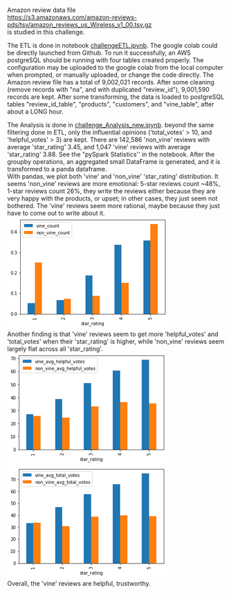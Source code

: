 Amazon review data file  
https://s3.amazonaws.com/amazon-reviews-pds/tsv/amazon_reviews_us_Wireless_v1_00.tsv.gz  
is studied in this challenge.

The ETL is done in notebook [challengeETL.ipynb](https://github.com/pqrt12/BigData/blob/master/Challenge_ETL.ipynb). The google colab could be directly launched from Github. To run it successfully, an AWS postgreSQL should be running with four tables created properly. The configuration may be uploaded to the google colab from the local computer when prompted, or manually uploaded, or change the code directly.
The Amazon review file has a total of 9,002,021 records. After some cleaning (remove  records with "na", and with duplicated "review_id"), 9,001,590 records are kept. After some transforming, the data is loaded to postgreSQL tables "review_id_table", "products", "customers", and "vine_table", after about a LONG hour.

The Analysis is done in [challenge_Analysis_new.ipynb](https://github.com/pqrt12/BigData/blob/master/Challenge_Analysis_new.ipynb). beyond the same filtering done in ETL, only the influential opinions ('total_votes' > 10, and 'helpful_votes' > 3) are kept. There are 142,586 'non_vine' reviews with average 'star_rating' 3.45, and 1,047 'vine' reviews with average 'star_rating' 3.88. See the "pySpark Statistics'' in the notebook. After the groupby operations, an aggregated small DataFrame is generated, and it is transformed to a panda dataframe.  
With pandas, we plot both 'vine' and 'non_vine' 'star_rating' distribution. It seems 'non_vine' reviews are more emotional: 5-star reviews count ~48%, 1-star reviews count 26%, they write the reviews either because they are very happy with the products, or upset; in other cases, they just seem not bothered. The 'vine' reviews seem more rational, maybe because they just have to come out to write about it.   
![star_distribute.png](https://github.com/pqrt12/BigData/blob/master/star_distribute.png)  
Another finding is that 'vine' reviews seem to get more 'helpful_votes' and 'total_votes' when their 'star_rating' is higher, while 'non_vine' reviews seem largely flat across all 'star_rating'.  
![helpful_votes.png](https://github.com/pqrt12/BigData/blob/master/helpful_votes.png)
![helpful_votes.png](https://github.com/pqrt12/BigData/blob/master/total_votes.png)  
Overall, the 'vine' reviews are helpful, trustworthy.
